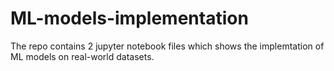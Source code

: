 # ML-models-implementation
The repo contains 2 jupyter notebook files which shows the implemtation of ML models on real-world datasets.
